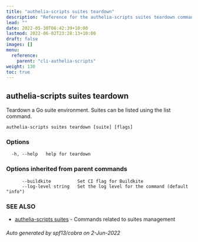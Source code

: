 ```yaml
---
title: "authelia-scripts suites teardown"
description: "Reference for the authelia-scripts suites teardown command."
lead: ""
date: 2022-05-30T06:42:39+10:00
lastmod: 2022-06-02T23:28:13+10:00
draft: false
images: []
menu:
  reference:
    parent: "cli-authelia-scripts"
weight: 130
toc: true
---
```


## authelia-scripts suites teardown

Teardown a Go suite environment. Suites can be listed using the list command.

```
authelia-scripts suites teardown [suite] [flags]
```

### Options

```
  -h, --help   help for teardown
```

### Options inherited from parent commands

```
      --buildkite          Set CI flag for Buildkite
      --log-level string   Set the log level for the command (default "info")
```

### SEE ALSO

* [authelia-scripts suites](authelia-scripts_suites.md)	 - Commands related to suites management

###### Auto generated by spf13/cobra on 2-Jun-2022
